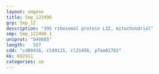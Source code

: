 ```yaml
---
layout: smgene
title: Smp_122490
grp: Smp_12
description: "39S ribosomal protein L32, mitochondrial"
smp: Smp_122490.1
uniprot: "G4V665"
length:   507
cdd: "cd08416, cl09115, cl21456, pfam01783"
kk: K02911
categories: sm
---
```

